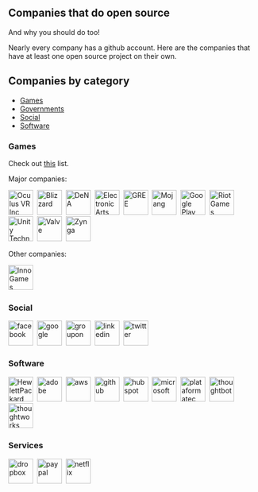 Companies that do open source
------------------------------

And why you should do too!

Nearly every company has a github account. Here are the companies that have at least one open source project on their own.


## Companies by category

- [Games](#games)
- [Governments](https://government.github.com/community/)
- [Social](#social)
- [Software](#software)

### Games

Check out [this](https://github.com/leereilly/games#major-companies) list.

Major companies:

[<img src="https://github.com/OculusVR.png" title="Oculus VR Inc" height="50">](https://github.com/OculusVR)&nbsp;
[<img src="https://github.com/blizzard.png" title="Blizzard" height="50">](https://github.com/blizzard)&nbsp;
[<img src="https://github.com/dena.png" title="DeNA" height="50">](https://github.com/dena)&nbsp;
[<img src="https://github.com/electronicarts.png" title="Electronic Arts" height="50">](https://github.com/electronicarts)&nbsp;
[<img src="https://github.com/gree.png" title="GREE" height="50">](https://github.com/gree)&nbsp;
[<img src="https://github.com/mojang.png" title="Mojang" height="50">](https://github.com/mojang)&nbsp;
[<img src="https://github.com/playgameservices.png" title="Google Play Game Services" height="50">](https://github.com/playgameservices)&nbsp;
[<img src="https://github.com/riotgames.png" title="Riot Games" height="50">](https://github.com/riotgames)&nbsp;
[<img src="https://github.com/unity-technologies.png" title="Unity Technologies" height="50">](https://github.com/unity-technologies)&nbsp;
[<img src="https://github.com/valvesoftware.png" title="Valve" height="50">](https://github.com/valvesoftware)&nbsp;
[<img src="https://github.com/zynga.png" title="Zynga" height="50">](https://github.com/zynga)&nbsp;


Other companies:

[<img src="https://github.com/innogames.png" title="InnoGames" height="50">](https://github.com/innogames)&nbsp;

### Social

[<img src="https://github.com/facebook.png" title="facebook" height="50">](https://github.com/facebook)&nbsp;
[<img src="https://github.com/google.png" title="google" height="50">](https://github.com/google)&nbsp;
[<img src="https://github.com/groupon.png" title="groupon" height="50">](https://github.com/groupon)&nbsp;
[<img src="https://github.com/linkedin.png" title="linkedin" height="50">](https://github.com/linkedin)&nbsp;
[<img src="https://github.com/twitter.png" title="twitter" height="50">](https://github.com/twitter)&nbsp;

### Software

[<img src="https://github.com/HewlettPackard.png" title="HewlettPackard" height="50">](https://github.com/HewlettPackard)&nbsp;
[<img src="https://github.com/adobe.png" title="adobe" height="50">](https://github.com/adobe)&nbsp;
[<img src="https://github.com/aws.png" title="aws" height="50">](https://github.com/aws)&nbsp;
[<img src="https://github.com/github.png" title="github" height="50">](https://github.com/github)&nbsp;
[<img src="https://github.com/hubspot.png" title="hubspot" height="50">](https://github.com/hubspot)&nbsp;
[<img src="https://github.com/microsoft.png" title="microsoft" height="50">](https://github.com/microsoft)&nbsp;
[<img src="https://github.com/plataformatec.png" title="plataformatec" height="50">](https://github.com/plataformatec)&nbsp;
[<img src="https://github.com/thoughtbot.png" title="thoughtbot" height="50">](https://github.com/thoughtbot)&nbsp;
[<img src="https://github.com/thoughtworks.png" title="thoughtworks" height="50">](https://github.com/thoughtworks)&nbsp;


### Services

[<img src="https://github.com/dropbox.png" title="dropbox" height="50">](https://github.com/dropbox)&nbsp;
[<img src="https://github.com/paypal.png" title="paypal" height="50">](https://github.com/paypal)&nbsp;
[<img src="https://github.com/netflix.png" title="netflix" height="50">](https://github.com/netflix)&nbsp;
